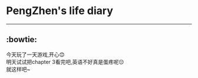 # PengZhen's life diary
---
:bowtie:
---
今天玩了一天游戏,开心:blush:  
明天试试把chapter 3看完吧,英语不好真是蛋疼呢:pensive:  
就这样吧~
